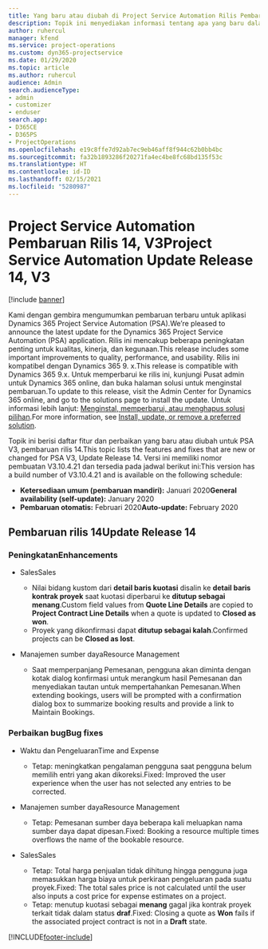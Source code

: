 ```yaml
---
title: Yang baru atau diubah di Project Service Automation Rilis Pembaruan 14, V3
description: Topik ini menyediakan informasi tentang apa yang baru dalam Project Service Automation Rilis Pembaruan 14 V3.
author: ruhercul
manager: kfend
ms.service: project-operations
ms.custom: dyn365-projectservice
ms.date: 01/29/2020
ms.topic: article
ms.author: ruhercul
audience: Admin
search.audienceType:
- admin
- customizer
- enduser
search.app:
- D365CE
- D365PS
- ProjectOperations
ms.openlocfilehash: e19c8ffe7d92ab7ec9eb46aff8f944c62b0bb4bc
ms.sourcegitcommit: fa32b1893286f20271fa4ec4be8fc68bd135f53c
ms.translationtype: HT
ms.contentlocale: id-ID
ms.lasthandoff: 02/15/2021
ms.locfileid: "5280987"
---
```

# <a name="project-service-automation-update-release-14-v3"></a><span data-ttu-id="0b571-103">Project Service Automation Pembaruan Rilis 14, V3</span><span class="sxs-lookup"><span data-stu-id="0b571-103">Project Service Automation Update Release 14, V3</span></span>

[!include [banner](../includes/psa-now-project-operations.md)]

<span data-ttu-id="0b571-104">Kami dengan gembira mengumumkan pembaruan terbaru untuk aplikasi Dynamics 365 Project Service Automation (PSA).</span><span class="sxs-lookup"><span data-stu-id="0b571-104">We’re pleased to announce the latest update for the Dynamics 365 Project Service Automation (PSA) application.</span></span> <span data-ttu-id="0b571-105">Rilis ini mencakup beberapa peningkatan penting untuk kualitas, kinerja, dan kegunaan.</span><span class="sxs-lookup"><span data-stu-id="0b571-105">This release includes some important improvements to quality, performance, and usability.</span></span> <span data-ttu-id="0b571-106">Rilis ini kompatibel dengan Dynamics 365 9. x.</span><span class="sxs-lookup"><span data-stu-id="0b571-106">This release is compatible with Dynamics 365 9.x.</span></span> <span data-ttu-id="0b571-107">Untuk memperbarui ke rilis ini, kunjungi Pusat admin untuk Dynamics 365 online, dan buka halaman solusi untuk menginstal pembaruan.</span><span class="sxs-lookup"><span data-stu-id="0b571-107">To update to this release, visit the Admin Center for Dynamics 365 online, and go to the solutions page to install the update.</span></span> <span data-ttu-id="0b571-108">Untuk informasi lebih lanjut: [Menginstal, memperbarui, atau menghapus solusi pilihan](https://docs.microsoft.com/power-platform/admin/install-remove-preferred-solution).</span><span class="sxs-lookup"><span data-stu-id="0b571-108">For more information, see [Install, update, or remove a preferred solution](https://docs.microsoft.com/power-platform/admin/install-remove-preferred-solution).</span></span>

<span data-ttu-id="0b571-109">Topik ini berisi daftar fitur dan perbaikan yang baru atau diubah untuk PSA V3, pembaruan rilis 14.</span><span class="sxs-lookup"><span data-stu-id="0b571-109">This topic lists the features and fixes that are new or changed for PSA V3, Update Release 14.</span></span> <span data-ttu-id="0b571-110">Versi ini memiliki nomor pembuatan V3.10.4.21 dan tersedia pada jadwal berikut ini:</span><span class="sxs-lookup"><span data-stu-id="0b571-110">This version has a build number of V3.10.4.21 and is available on the following schedule:</span></span>

- <span data-ttu-id="0b571-111">**Ketersediaan umum (pembaruan mandiri):** Januari 2020</span><span class="sxs-lookup"><span data-stu-id="0b571-111">**General availability (self-update):** January 2020</span></span>
- <span data-ttu-id="0b571-112">**Pembaruan otomatis:** Februari 2020</span><span class="sxs-lookup"><span data-stu-id="0b571-112">**Auto-update:** February 2020</span></span>

## <a name="update-release-14"></a><span data-ttu-id="0b571-113">Pembaruan rilis 14</span><span class="sxs-lookup"><span data-stu-id="0b571-113">Update Release 14</span></span>

### <a name="enhancements"></a><span data-ttu-id="0b571-114">Peningkatan</span><span class="sxs-lookup"><span data-stu-id="0b571-114">Enhancements</span></span>

- <span data-ttu-id="0b571-115">Sales</span><span class="sxs-lookup"><span data-stu-id="0b571-115">Sales</span></span>

     - <span data-ttu-id="0b571-116">Nilai bidang kustom dari **detail baris kuotasi** disalin ke **detail baris kontrak proyek** saat kuotasi diperbarui ke **ditutup sebagai menang**.</span><span class="sxs-lookup"><span data-stu-id="0b571-116">Custom field values from **Quote Line Details** are copied to **Project Contract Line Details** when a quote is updated to **Closed as won**.</span></span>
     - <span data-ttu-id="0b571-117">Proyek yang dikonfirmasi dapat **ditutup sebagai kalah**.</span><span class="sxs-lookup"><span data-stu-id="0b571-117">Confirmed projects can be **Closed as lost**.</span></span>

- <span data-ttu-id="0b571-118">Manajemen sumber daya</span><span class="sxs-lookup"><span data-stu-id="0b571-118">Resource Management</span></span>

     - <span data-ttu-id="0b571-119">Saat memperpanjang Pemesanan, pengguna akan diminta dengan kotak dialog konfirmasi untuk merangkum hasil Pemesanan dan menyediakan tautan untuk mempertahankan Pemesanan.</span><span class="sxs-lookup"><span data-stu-id="0b571-119">When extending bookings, users will be prompted with a confirmation dialog box to summarize booking results and provide a link to Maintain Bookings.</span></span>


### <a name="bug-fixes"></a><span data-ttu-id="0b571-120">Perbaikan bug</span><span class="sxs-lookup"><span data-stu-id="0b571-120">Bug fixes</span></span>

- <span data-ttu-id="0b571-121">Waktu dan Pengeluaran</span><span class="sxs-lookup"><span data-stu-id="0b571-121">Time and Expense</span></span>

     - <span data-ttu-id="0b571-122">Tetap: meningkatkan pengalaman pengguna saat pengguna belum memilih entri yang akan dikoreksi.</span><span class="sxs-lookup"><span data-stu-id="0b571-122">Fixed: Improved the user experience when the user has not selected any entries to be corrected.</span></span>

- <span data-ttu-id="0b571-123">Manajemen sumber daya</span><span class="sxs-lookup"><span data-stu-id="0b571-123">Resource Management</span></span>

     - <span data-ttu-id="0b571-124">Tetap: Pemesanan sumber daya beberapa kali meluapkan nama sumber daya dapat dipesan.</span><span class="sxs-lookup"><span data-stu-id="0b571-124">Fixed: Booking a resource multiple times overflows the name of the bookable resource.</span></span>

- <span data-ttu-id="0b571-125">Sales</span><span class="sxs-lookup"><span data-stu-id="0b571-125">Sales</span></span>

     - <span data-ttu-id="0b571-126">Tetap: Total harga penjualan tidak dihitung hingga pengguna juga memasukkan harga biaya untuk perkiraan pengeluaran pada suatu proyek.</span><span class="sxs-lookup"><span data-stu-id="0b571-126">Fixed: The total sales price is not calculated until the user also inputs a cost price for expense estimates on a project.</span></span>
     - <span data-ttu-id="0b571-127">Tetap: menutup kuotasi sebagai **menang** gagal jika kontrak proyek terkait tidak dalam status **draf**.</span><span class="sxs-lookup"><span data-stu-id="0b571-127">Fixed: Closing a quote as **Won** fails if the associated project contract is not in a **Draft** state.</span></span>



[!INCLUDE[footer-include](../includes/footer-banner.md)]